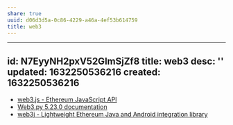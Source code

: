 ```yaml
---
share: true
uuid: d06d3d5a-0c86-4229-a46a-4ef53b614759
title: web3
---
```

---
id: N7EyyNH2pxV52GlmSjZf8
title: web3
desc: ''
updated: 1632250536216
created: 1632250536216
---

* [web3.js - Ethereum JavaScript API](https://web3js.readthedocs.io/en/v1.5.2/)
* [Web3.py 5.23.0 documentation](https://web3py.readthedocs.io/en/stable/)
* [web3j - Lightweight Ethereum Java and Android integration library](http://web3j.io/)